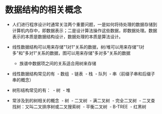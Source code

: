 # 数据结构的相关概念

- 人们进行程序设计时通常关注两个重要问题，一是如何将待处理的数据存储到计算机内存中，即数据表示；二是设计算法操作这些数据，即数据处理。数据表示的本质是数据结构设计，数据处理的本质是算法设计。
- 线性数据结构可以用来存储"1对1"关系的数据，树/堆可以用来存储"1对多"和"多对1"关系的数据，图可以用来存储"多对多"关系的数据
  - 族谱中数据项之间的关系适合用树来存储

- 线性数据结构常见的有
  - 数组
  - 链表
  - 栈
  - 队列
  - 串（前缀子串和后缀子串的概念）
- 树形结构常见的有：
  - 树
  - 堆
- 常涉及到的树相关的概念
  - 树
  - 二叉树
  - 满二叉树
  - 完全二叉树
  - 二叉查找树：又叫二叉排序树或二叉搜索树
  - 平衡二叉树
  - B-TREE
  - 红黑树

